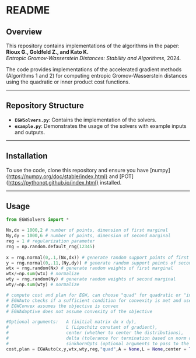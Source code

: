 # README  

## Overview  
This repository contains implementations of the algorithms in the paper:  
**Rioux G., Goldfeld Z., and Kato K.**  
*Entropic Gromov-Wasserstein Distances: Stability and Algorithms*, 2024.  

The code provides implementations of the accelerated gradient methods (Algorithms 1 and 2) for computing entropic Gromov-Wasserstein distances using the quadratic or inner product cost functions.  

---

## Repository Structure  
- **`EGWSolvers.py`**: Contains the implementation of the solvers.  
- **`example.py`**: Demonstrates the usage of the solvers with example inputs and outputs.  

---

## Installation  
To use the code, clone this repository and ensure you have [numpy]{https://numpy.org/doc/stable/index.html} and [POT]{https://pythonot.github.io/index.html} installed.

---

## Usage 

```python
from EGWSolvers import *

Nx,dx = 1000,2 # number of points, dimension of first marginal
Ny,dy = 1000,6 # number of points, dimension of second marginal
reg = 1 # regularization parameter
rng = np.random.default_rng(12345) 
 
x = rng.normal(0,.1,(Nx,dx)) # generate random support points of first marginal
y = rng.normal(0,.11,(Ny,dy)) # generate random support points of second marginal
wtx = rng.random(Nx) # generate random weights of first marginal
wtx/=np.sum(wtx) # normalize
wty = rng.random(Ny) # generate random weights of second marginal
wty/=np.sum(wty) # normalize

# compute cost and plan for EGW, can choose "quad" for quadratic or "inner" for inner product cost
# EGWAuto checks if a sufficient condition for convexity is met and uses the appropriate solver
# EGWConvex assumes the objective is convex
# EGWAdaptive does not assume convexity of the objective

#Optional arguments:   A (initial matrix dx x dy),
#                      L (Lipschitz constant of gradient),
#                      center (whether to center the distributions),
#                      delta (tolerance for termination based on norm of gradient),
#                      sinkhornOpts (optional arguments to pass to the POT sinkhorn method),
cost,plan = EGWAuto(x,y,wtx,wty,reg,"quad",A = None,L = None,center = True,delta = 1e-6,sinkhornOpts = {}) 
